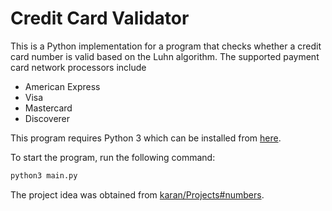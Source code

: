 # Credit Card Validator
This is a Python implementation for a program that checks whether a credit card number is valid based on the Luhn algorithm. The supported payment card network processors include
- American Express
- Visa
- Mastercard
- Discoverer

This program requires Python 3 which can be installed from [here](https://www.python.org/downloads/).

To start the program, run the following command:
```bash
python3 main.py
```
The project idea was obtained from [karan/Projects#numbers](https://github.com/karan/Projects#numbers).
